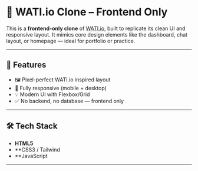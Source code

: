 # 💬 WATI.io Clone – Frontend Only

This is a **frontend-only clone** of [WATI.io](https://www.wati.io), built to replicate its clean UI and responsive layout. It mimics core design elements like the dashboard, chat layout, or homepage — ideal for portfolio or practice.

---



## 🚀 Features

- 🖼️ Pixel-perfect WATI.io inspired layout
- 📱 Fully responsive (mobile + desktop)
- 💡 Modern UI with Flexbox/Grid
- ✅ No backend, no database — frontend only

---

## 🛠️ Tech Stack

- **HTML5**
- **CSS3 / Tailwind 
- **JavaScript 

---
